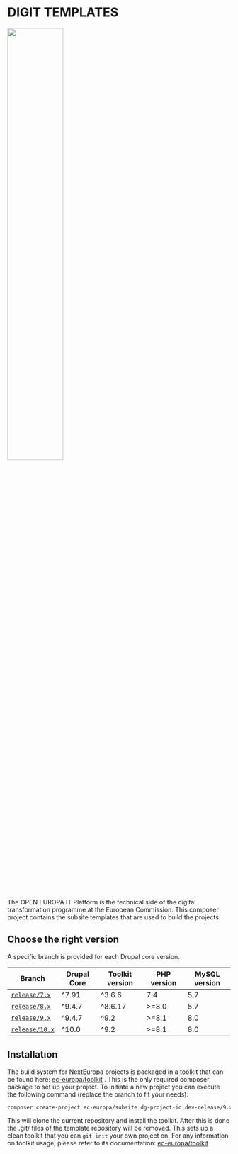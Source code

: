 # DIGIT TEMPLATES

<img width="50%" src="https://ec.europa.eu/info/sites/info/themes/europa/images/svg/logo/logo--en.svg" />

The OPEN EUROPA IT Platform is the technical side of the digital
transformation programme at the European Commission. This composer project
contains the subsite templates that are used to build the projects.

## Choose the right version

A specific branch is provided for each Drupal core version.

| Branch                                                                   | Drupal Core | Toolkit version | PHP version | MySQL version |
|--------------------------------------------------------------------------|-------------|-----------------|-------------|---------------|
| [`release/7.x`](https://github.com/ec-europa/subsite/tree/release/7.x)   | ^7.91       | ^3.6.6          | 7.4         | 5.7           |
| [`release/8.x`](https://github.com/ec-europa/subsite/tree/release/8.x)   | ^9.4.7      | ^8.6.17         | &gt;=8.0    | 5.7           |
| [`release/9.x`](https://github.com/ec-europa/subsite/tree/release/9.x)   | ^9.4.7      | ^9.2            | &gt;=8.1    | 8.0           |
| [`release/10.x`](https://github.com/ec-europa/subsite/tree/release/10.x) | ^10.0       | ^9.2            | &gt;=8.1    | 8.0           |

## Installation

The build system for NextEuropa projects is packaged in a toolkit that can be
found here:
[ec-europa/toolkit](https://github.com/ec-europa/toolkit#user-guide-and-documentation)
.
This is the only required composer package to set up your project. To initiate
a new project you can execute the following command (replace the branch to
fit your needs):

```bash
composer create-project ec-europa/subsite dg-project-id dev-release/9.x --no-interaction
```

This will clone the current repository and install the toolkit. After this is
done the .git/ files of the template repository will be removed. This sets up a
clean toolkit that you can `git init` your own project on. For any information
on toolkit usage, please refer to its documentation:
[ec-europa/toolkit](https://github.com/ec-europa/toolkit#user-guide)
